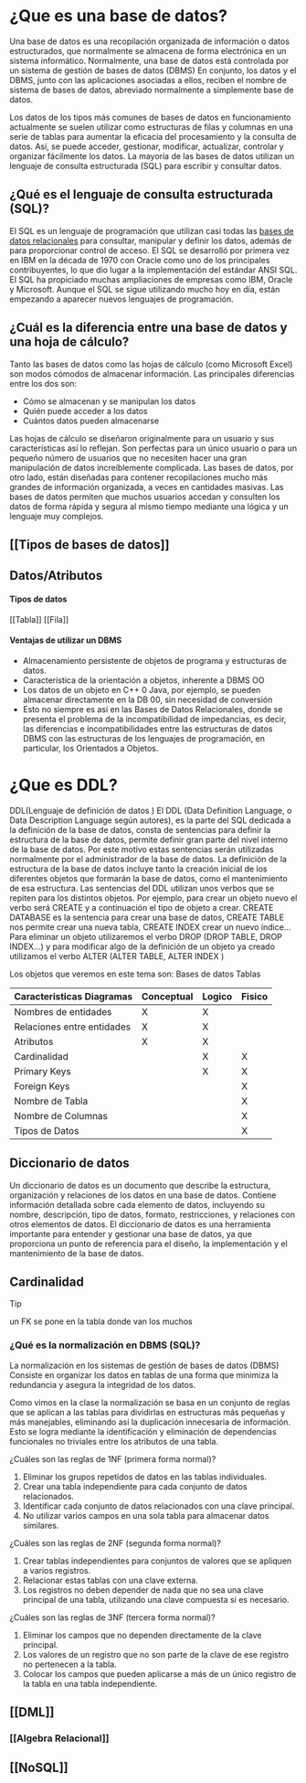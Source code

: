 # ¿Que es una base de datos?

Una base de datos es una recopilación organizada de información o datos estructurados, que normalmente se almacena de forma electrónica en un sistema informático. Normalmente, una base de datos está controlada por un sistema de gestión de bases de datos (DBMS) En conjunto, los datos y el DBMS, junto con las aplicaciones asociadas a ellos, reciben el nombre de sistema de bases de datos, abreviado normalmente a simplemente base de datos.

Los datos de los tipos más comunes de bases de datos en funcionamiento actualmente se suelen utilizar como estructuras de filas y columnas en una serie de tablas para aumentar la eficacia del procesamiento y la consulta de datos. Así, se puede acceder, gestionar, modificar, actualizar, controlar y organizar fácilmente los datos. La mayoría de las bases de datos utilizan un lenguaje de consulta estructurada (SQL) para escribir y consultar datos.

## ¿Qué es el lenguaje de consulta estructurada (SQL)?

El SQL es un lenguaje de programación que utilizan casi todas las [bases de datos relacionales](https://www.oracle.com/ar/database/what-is-database/#relational) para consultar, manipular y definir los datos, además de para proporcionar control de acceso. El SQL se desarrolló por primera vez en IBM en la década de 1970 con Oracle como uno de los principales contribuyentes, lo que dio lugar a la implementación del estándar ANSI SQL. El SQL ha propiciado muchas ampliaciones de empresas como IBM, Oracle y Microsoft. Aunque el SQL se sigue utilizando mucho hoy en día, están empezando a aparecer nuevos lenguajes de programación.

## ¿Cuál es la diferencia entre una base de datos y una hoja de cálculo?

Tanto las bases de datos como las hojas de cálculo (como Microsoft Excel) son modos cómodos de almacenar información. Las principales diferencias entre los dos son:

- Cómo se almacenan y se manipulan los datos
- Quién puede acceder a los datos
- Cuántos datos pueden almacenarse

Las hojas de cálculo se diseñaron originalmente para un usuario y sus características así lo reflejan. Son perfectas para un único usuario o para un pequeño número de usuarios que no necesiten hacer una gran manipulación de datos increíblemente complicada. Las bases de datos, por otro lado, están diseñadas para contener recopilaciones mucho más grandes de información organizada, a veces en cantidades masivas. Las bases de datos permiten que muchos usuarios accedan y consulten los datos de forma rápida y segura al mismo tiempo mediante una lógica y un lenguaje muy complejos.

## [[Tipos de bases de datos]]
## Datos/Atributos
#### Tipos de datos
[[Tabla]]
[[Fila]]

#### Ventajas de utilizar un DBMS
- Almacenamiento persistente de objetos de programa y estructuras de datos.
- Característica de la orientación a objetos, inherente a DBMS OO
- Los datos de un objeto en C++ 0 Java, por ejemplo, se pueden almacenar directamente en la DB 00, sin necesidad de conversión
- Esto no siempre es así en las Bases de Datos Relacionales, donde se
presenta el problema de la incompatibilidad de impedancias, es decir,
las diferencias e incompatibilidades entre las estructuras de datos DBMS
con las estructuras de los lenguajes de programación, en particular, los
Orientados a Objetos.

# ¿Que es DDL?
DDL(Lenguaje de definición de datos ) El DDL (Data Definition Language, o Data
Description Language según autores), es la parte del SQL dedicada a la definición de la base de datos, consta de sentencias para definir la estructura de la base de datos, permite definir gran parte del nivel interno de la base de datos. Por este motivo estas sentencias serán utilizadas normalmente por el administrador de la base de datos. La definición de la
estructura de la base de datos incluye tanto la creación inicial de los diferentes objetos que
formarán la base de datos, como el mantenimiento de esa estructura. Las sentencias del
DDL utilizan unos verbos que se repiten para los distintos objetos.
Por ejemplo, para crear un objeto nuevo el verbo será CREATE y a continuación el tipo de
objeto a crear. CREATE DATABASE es la sentencia para crear una base de datos, CREATE
TABLE nos permite crear una nueva tabla, CREATE INDEX crear un nuevo índice... Para
eliminar un objeto utilizaremos el verbo DROP (DROP TABLE, DROP INDEX...) y para
modificar algo de la definición de un objeto ya creado utilizamos el verbo ALTER (ALTER
TABLE, ALTER INDEX )

Los objetos que veremos en este tema son:
Bases de datos
Tablas

| Caracteristicas Diagramas  | Conceptual | Logico | Fisico |
| -------------------------- | ---------- | ------ | ------ |
| Nombres de entidades       | X          | X      |        |
| Relaciones entre entidades | X          | X      |        |
| Atributos                  | X          | X      |        |
| Cardinalidad               |            | X      | X      |
| Primary Keys               |            | X      | X      |
| Foreign Keys               |            |        | X      |
| Nombre de Tabla            |            |        | X      |
| Nombre de Columnas         |            |        | X      |
| Tipos de Datos             |            |        | X      |

## Diccionario de datos 
Un diccionario de datos es un documento que describe la estructura, organización y relaciones de los datos en una base de datos. Contiene información detallada sobre cada elemento de datos, incluyendo su nombre, descripción, tipo de datos, formato, restricciones, y relaciones con otros elementos de datos. El diccionario de datos es una herramienta importante para entender y gestionar una base de datos, ya que proporciona un punto de
referencia para el diseño, la implementación y el mantenimiento de la base de datos.

## Cardinalidad


> [!TIP]
> un FK se pone en la tabla donde van los muchos


### ¿Qué es la normalización en DBMS (SQL)?  

La normalización en los sistemas de gestión de bases de datos (DBMS) Consiste en organizar los datos en tablas de una forma que minimiza la redundancia y asegura la integridad de los datos.

Como vimos en la clase la normalización se basa en un conjunto de reglas que se aplican a las tablas para dividirlas en estructuras más pequeñas y más manejables, eliminando así la duplicación innecesaria de información. Esto se logra mediante la identificación y eliminación de dependencias funcionales no triviales entre los atributos de una tabla.

¿Cuáles son las reglas de 1NF (primera forma normal)?  

1. Eliminar los grupos repetidos de datos en las tablas individuales.
2. Crear una tabla independiente para cada conjunto de datos relacionados.
3. Identificar cada conjunto de datos relacionados con una clave principal.
4. No utilizar varios campos en una sola tabla para almacenar datos similares.

¿Cuáles son las reglas de 2NF (segunda forma normal)?  

1. Crear tablas independientes para conjuntos de valores que se apliquen a varios registros.
2. Relacionar estas tablas con una clave externa.
3. Los registros no deben depender de nada que no sea una clave principal de una tabla, utilizando una clave compuesta si es necesario.

¿Cuáles son las reglas de 3NF (tercera forma normal)?  


1. Eliminar los campos que no dependen directamente de la clave principal.
2. Los valores de un registro que no son parte de la clave de ese registro no pertenecen a la tabla.
3. Colocar los campos que pueden aplicarse a más de un único registro de la tabla en una tabla independiente.

## [[DML]]

### [[Algebra Relacional]]

## [[NoSQL]]